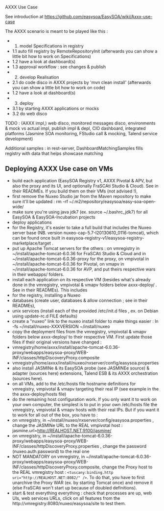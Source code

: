 AXXX Use Case

See introduction at https://github.com/easysoa/EasySOA/wiki/Axxx-use-case 

The AXXX scenario is meant to be played like this :
* 1. model Specifications in registry
* 1.1 auto fill registry by RemoteRepositoryInit (afterwards you can show a little bit how to work on Specifications)
* 1.2 have a look at dashboard(s)
* 1.3 approval workflow : see changes & publish
* 2. develop Realisation
* 2.1 do code disco in AXXX projects by 'mvn clean install' (afterwards you can show a little bit how to work on code)
* 1.2 have a look at dashboard(s)
* 3. deploy
* 3.1 by starting AXXX applications or mocks
* 3.2 do web disco

TODO : (AXXX impl,) web disco, monitored messages disco, environments & mock vs actual impl, publish impl & depl, CIO dashboard, integrated platforms (Jasmine SOA monitoring, FStudio call & mocking, Talend service development)

Additional samples :
in rest-server, DashboardMatchingSamples fills registry with data that helps showcase matching


## Deploying AXXX Use case on VMs

* build each application (EasySOA Registry v1, AXXX Pivotal & APV, but also the proxy and its UI, and optionally FraSCAti Studio & Cloud). See in their READMEs. If you build them on their VMs (not advised !),
 * first remove the Nuxeo Studio jar from the Maven repository to make sure it'll be updated : rm -rf ~/.m2/repository/easysoa/easy-soa-open-wide/
 * make sure you're using java jdk7 (ex. source ~/.bashrc_jdk7) for all EasySOA & EasySOA-Incubation projects
* deploy applications
 * for the Registry, it's easier to take a full build that includes the Nuxeo server base (NB. version nuxeo-cap-5.7-I20130610_0116-tomcat), which can be found once built in easysoa-registry-v1/easysoa-registry-marketplace/target .
 * put up Apache Tomcat servers for the others : on vmregistry in ~/install/apache-tomcat-6.0.36 for FraSCAti Studio & Cloud and in ~/install/apache-tomcat-6.0.36-proxy for the proxy, on vmpivotal in ~/install/apache-tomcat-6.0.36 for Pivotal, on vmapv in ~/install/apache-tomcat-6.0.36 for AVP, and put theirs respective wars in their webapps/ folders.
* install each application on its respective VM (besides what's already done in the vmregistry, vmpivotal & vmapv folders below axxx-deploy/ . See in their READMEs). This includes
 * for the registry, installing a Nuxeo
 * databases (create user, databases & allow connection ; see in their READMEs),
 * unix services (install each of the provided /etc/init.d files , ex. on Debian using update-rc.d FILE defaults)
 * create a "nuxeo" link to the nuxeo install folder to make things easier : ln -fs ~/install/nuxeo-XXXVERSION ~/install/nuxeo
* copy the deployment files from the vmregistry, vmpivotal & vmapv folders below axxx-deploy/ to their respective VM. First update those files if their original versions have changed :
 * vmregistry/home/axxx/install/apache-tomcat-6.0.36-proxy/webapps/easysoa-proxy/WEB-INF/classes/httpDiscoveryProxy.composite
 * vmregistry/home/axxx/install/nuxeo/nxserver/config/easysoa.properties
* also install JASMINe & its EasySOA probe (see JASMINEe source) & adapter (sources here) extensions, Talend ESB & its AXXX orchestration (sources here).
* on all VMs, add to the /etc/hosts file hostname definitions for vmregistry, vmpivotal & vmapv targeting their real IP (see example in the the axxx-deploy/hosts file)
* do the remaining host configuration work. If you only want it to work on your own computer, the simplest is to put in your own /etc/hosts file the vmregistry, vmpivotal & vmapv hosts with their real IPs. But if you want it to work for all out of the box, you have to :
 * on vmregistry, in ~/install/nuxeo/nxserver/config/easysoa.properties , change the JASMINe URL to the REAL vmpivotal host : jasmine.url=http://REALHOST.NET:9100/jasmine/
 * on vmregistry, in ~/install/apache-tomcat-6.0.36-proxy/webapps/easysoa-proxy/WEB-INF/classes/httpDiscoveryProxy.properties , change the password (nuxeo.auth.password) to the real one
 * NOT MANDATORY on vmregistry, in ~/install/apache-tomcat-6.0.36-proxy/webapps/easysoa-proxy/WEB-INF/classes/httpDiscoveryProxy.composite, change the Proxy host to the REAL vmregistry host : ```<tuscany:binding.http uri="http://REALHOST.NET:8082/" />```. To do that, you have to first unarchive the Proxy WAR (ex. by starting Tomcat once) and remove it (else FraSCAti won't start up because of doubled definitions).
* start & test everything everything : check that processes are up, web UIs, web services URLs, click on all features from the http://vmregistry:8080/nuxeo/easysoa/site to test them.
 

